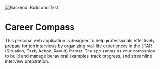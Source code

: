![Backend: Build and Test](https://github.com/TA50/Career-Compass/actions/workflows/dotnet.yml/badge.svg)

# Career Compass
This personal web application is designed to help professionals effectively prepare for job interviews by organizing real-life experiences in the STAR (Situation, Task, Action, Result) format. The app serves as your companion to build and manage behavioral examples, track progress, and streamline interview preparation.
